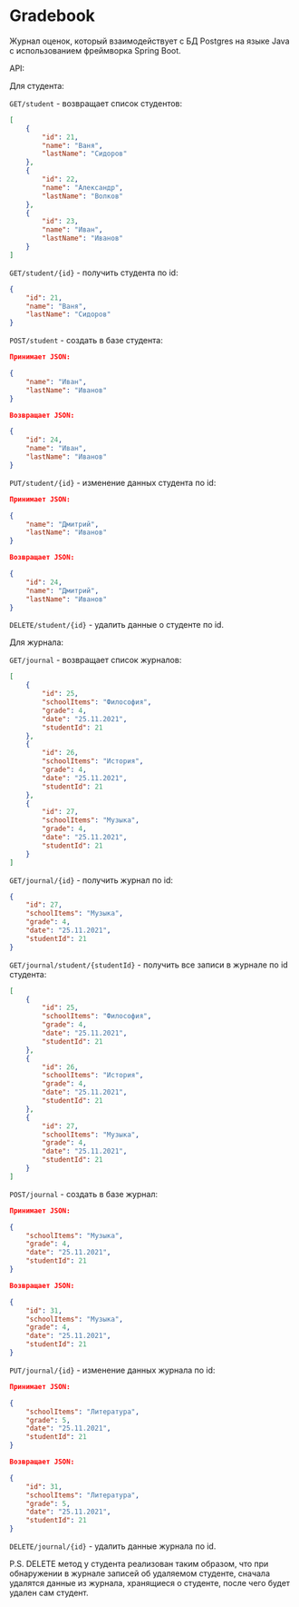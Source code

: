# Gradebook
Журнал оценок, который взаимодействует с БД Postgres на языке Java с использованием фреймворка Spring Boot.

API:

Для студента:

`GET/student` - возвращает список студентов:                                
```json
[
    {
        "id": 21,
        "name": "Ваня",
        "lastName": "Сидоров"
    },
    {
        "id": 22,
        "name": "Александр",
        "lastName": "Волков"
    },
    {
        "id": 23,
        "name": "Иван",
        "lastName": "Иванов"
    }
]
```
`GET/student/{id}` - получить студента по id:
```json
{
    "id": 21,
    "name": "Ваня",
    "lastName": "Сидоров"
}
```

`POST/student` - создать в базе студента:
```json
Принимает JSON:

{
    "name": "Иван",
    "lastName": "Иванов"
}

Возвращает JSON:

{
    "id": 24,
    "name": "Иван",
    "lastName": "Иванов"
}
```

`PUT/student/{id}` - изменение данных студента по id:
```json
Принимает JSON:

{
    "name": "Дмитрий",
    "lastName": "Иванов"
}

Возвращает JSON:

{
    "id": 24,
    "name": "Дмитрий",
    "lastName": "Иванов"
}
```

`DELETE/student/{id}` - удалить данные о студенте по id.


Для журнала:

`GET/journal` - возвращает список журналов:
```json
[
    {
        "id": 25,
        "schoolItems": "Философия",
        "grade": 4,
        "date": "25.11.2021",
        "studentId": 21
    },
    {
        "id": 26,
        "schoolItems": "История",
        "grade": 4,
        "date": "25.11.2021",
        "studentId": 21
    },
    {
        "id": 27,
        "schoolItems": "Музыка",
        "grade": 4,
        "date": "25.11.2021",
        "studentId": 21
    }
] 
```

`GET/journal/{id}` - получить журнал по id:
```json
{
    "id": 27,
    "schoolItems": "Музыка",
    "grade": 4,
    "date": "25.11.2021",
    "studentId": 21
}
```

`GET/journal/student/{studentId}` - получить все записи в журнале по id студента:
```json
[
    {
        "id": 25,
        "schoolItems": "Философия",
        "grade": 4,
        "date": "25.11.2021",
        "studentId": 21
    },
    {
        "id": 26,
        "schoolItems": "История",
        "grade": 4,
        "date": "25.11.2021",
        "studentId": 21
    },
    {
        "id": 27,
        "schoolItems": "Музыка",
        "grade": 4,
        "date": "25.11.2021",
        "studentId": 21
    }
]
```

`POST/journal` - создать в базе журнал:
```json
Принимает JSON:

{
    "schoolItems": "Музыка",
    "grade": 4,
    "date": "25.11.2021",
    "studentId": 21
}

Возвращает JSON:

{
    "id": 31,
    "schoolItems": "Музыка",
    "grade": 4,
    "date": "25.11.2021",
    "studentId": 21
}
```

`PUT/journal/{id}` - изменение данных журнала по id:
```json
Принимает JSON:

{
    "schoolItems": "Литература",
    "grade": 5,
    "date": "25.11.2021",
    "studentId": 21
}

Возвращает JSON:

{
    "id": 31,
    "schoolItems": "Литература",
    "grade": 5,
    "date": "25.11.2021",
    "studentId": 21
}
```

`DELETE/journal/{id}` - удалить данные журнала по id.


P.S. 
DELETE метод у студента реализован таким образом, что при обнаружении в журнале записей об удаляемом студенте, сначала удалятся данные из журнала, хранящиеся о студенте, после чего будет удален сам студент. 
